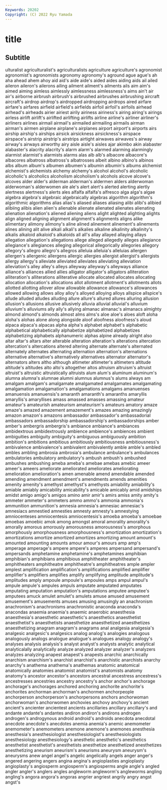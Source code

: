 ```yaml
---
Keywords: 20202
Copyright: (C) 2022 Ryu Yamada
---
```



# title

## Subtitle
ulturalist
agriculturalist's agriculturalists agriculture agriculture's agronomist agronomist's agronomists agronomy agronomy's aground
ague ague's ah aha ahead ahem ahoy aid aid's aide
aide's aided aides aiding aids ail ailed aileron aileron's ailerons
ailing ailment ailment's ailments ails aim aim's aimed aiming aimless
aimlessly aimlessness aimlessness's aims ain't air air's airborne airbrush airbrush's
airbrushed airbrushes airbrushing aircraft aircraft's airdrop airdrop's airdropped airdropping airdrops
aired airfare airfare's airfares airfield airfield's airfields airfoil airfoil's airfoils
airhead airhead's airheads airier airiest airily airiness airiness's airing airing's
airings airless airlift airlift's airlifted airlifting airlifts airline airline's airliner
airliner's airliners airlines airmail airmail's airmailed airmailing airmails airman airman's
airmen airplane airplane's airplanes airport airport's airports airs airship airship's
airships airsick airsickness airsickness's airspace airspace's airstrip airstrip's airstrips airtight
airwaves airwaves's airway airway's airways airworthy airy aisle aisle's aisles
ajar akimbo akin alabaster alabaster's alacrity alacrity's alarm alarm's alarmed
alarming alarmingly alarmist alarmist's alarmists alarms alas alb alb's albacore
albacore's albacores albatross albatross's albatrosses albeit albino albino's albinos albs
album album's albumen albumen's albumin albumin's albums alchemist alchemist's alchemists
alchemy alchemy's alcohol alcohol's alcoholic alcoholic's alcoholics alcoholism alcoholism's alcohols
alcove alcove's alcoves alder alder's alderman alderman's aldermen alders alderwoman
alderwoman's alderwomen ale ale's alert alert's alerted alerting alertly alertness
alertness's alerts ales alfalfa alfalfa's alfresco alga alga's algae algebra
algebra's algebraic algebraically algebras algorithm algorithm's algorithmic algorithms alias alias's
aliased aliases aliasing alibi alibi's alibied alibiing alibis alien alien's
alienable alienate alienated alienates alienating alienation alienation's aliened aliening aliens
alight alighted alighting alights align aligned aligning alignment alignment's alignments
aligns alike alimentary alimony alimony's aline alined alinement alinement's alinements
alines alining alit alive alkali alkali's alkalies alkaline alkalinity alkalinity's
alkalis alkaloid alkaloid's alkaloids all all's allay allayed allaying allays
allegation allegation's allegations allege alleged allegedly alleges allegiance allegiance's allegiances
alleging allegorical allegorically allegories allegory allegory's allegro allegro's allegros alleluia
alleluia's alleluias allergen allergen's allergenic allergens allergic allergies allergist allergist's
allergists allergy allergy's alleviate alleviated alleviates alleviating alleviation alleviation's alley
alley's alleys alleyway alleyway's alleyways alliance alliance's alliances allied allies
alligator alligator's alligators alliteration alliteration's alliterations alliterative allocate allocated allocates
allocating allocation allocation's allocations allot allotment allotment's allotments allots allotted
allotting allover allow allowable allowance allowance's allowances allowed allowing allows
alloy alloy's alloyed alloying alloys allspice allspice's allude alluded alludes
alluding allure allure's allured allures alluring allusion allusion's allusions allusive
allusively alluvia alluvial alluvial's alluvium alluvium's alluviums ally ally's allying
almanac almanac's almanacs almighty almond almond's almonds almost alms alms's
aloe aloe's aloes aloft aloha aloha's alohas alone along alongside
aloof aloofness aloofness's aloud alpaca alpaca's alpacas alpha alpha's alphabet
alphabet's alphabetic alphabetical alphabetically alphabetize alphabetized alphabetizes alphabetizing alphabets alphanumeric
alphas alpine already alright also altar altar's altars alter alterable
alteration alteration's alterations altercation altercation's altercations altered altering alternate alternate's
alternated alternately alternates alternating alternation alternation's alternations alternative alternative's alternatively
alternatives alternator alternator's alternators alters altho although altimeter altimeter's altimeters
altitude altitude's altitudes alto alto's altogether altos altruism altruism's altruist
altruist's altruistic altruistically altruists alum alum's aluminum aluminum's alumna alumna's
alumnae alumni alumnus alumnus's alums always am amalgam amalgam's amalgamate
amalgamated amalgamates amalgamating amalgamation amalgamation's amalgamations amalgams amanuenses amanuensis amanuensis's
amaranth amaranth's amaranths amaryllis amaryllis's amaryllises amass amassed amasses amassing
amateur amateur's amateurish amateurism amateurism's amateurs amatory amaze amaze's amazed
amazement amazement's amazes amazing amazingly amazon amazon's amazons ambassador ambassador's
ambassadorial ambassadors ambassadorship ambassadorship's ambassadorships amber amber's ambergris ambergris's ambiance
ambiance's ambiances ambidextrous ambidextrously ambience ambience's ambiences ambient ambiguities ambiguity
ambiguity's ambiguous ambiguously ambition ambition's ambitions ambitious ambitiously ambitiousness ambitiousness's
ambivalence ambivalence's ambivalent ambivalently amble amble's ambled ambles ambling ambrosia
ambrosia's ambulance ambulance's ambulances ambulatories ambulatory ambulatory's ambush ambush's ambushed
ambushes ambushing ameba ameba's amebae amebas amebic ameer ameer's ameers
ameliorate ameliorated ameliorates ameliorating amelioration amelioration's amen amenable amend amendable
amended amending amendment amendment's amendments amends amenities amenity amenity's amethyst
amethyst's amethysts amiability amiability's amiable amiably amicability amicability's amicable amicably
amid amidships amidst amigo amigo's amigos amino amir amir's amirs
amiss amity amity's ammeter ammeter's ammeters ammo ammo's ammonia ammonia's
ammunition ammunition's amnesia amnesia's amnesiac amnesiac's amnesiacs amnestied amnesties amnesty
amnesty's amnestying amniocenteses amniocentesis amniocentesis's amoeba amoeba's amoebae amoebas amoebic
amok among amongst amoral amorality amorality's amorally amorous amorously amorousness
amorousness's amorphous amorphously amorphousness amorphousness's amortization amortization's amortizations amortize amortized
amortizes amortizing amount amount's amounted amounting amounts amour amour's amours
amp amp's amperage amperage's ampere ampere's amperes ampersand ampersand's ampersands
amphetamine amphetamine's amphetamines amphibian amphibian's amphibians amphibious amphitheater amphitheater's amphitheaters
amphitheatre amphitheatre's amphitheatres ample ampler amplest amplification amplification's amplifications amplified
amplifier amplifier's amplifiers amplifies amplify amplifying amplitude amplitude's amplitudes amply
ampoule ampoule's ampoules amps ampul ampul's ampule ampule's ampules ampuls
amputate amputated amputates amputating amputation amputation's amputations amputee amputee's amputees
amuck amulet amulet's amulets amuse amused amusement amusement's amusements amuses
amusing amusingly an anachronism anachronism's anachronisms anachronistic anaconda anaconda's anacondas
anaemia anaemia's anaemic anaerobic anaesthesia anaesthesia's anaesthetic anaesthetic's anaesthetics anaesthetist
anaesthetist's anaesthetists anaesthetize anaesthetized anaesthetizes anaesthetizing anagram anagram's anagrams anal
analgesia analgesia's analgesic analgesic's analgesics analog analog's analogies analogous analogously
analogs analogue analogue's analogues analogy analogy's analyses analysis analysis's analyst
analyst's analysts analytic analytical analyticalally analytically analyze analyzed analyzer analyzer's
analyzers analyzes analyzing anapest anapest's anapests anarchic anarchically anarchism anarchism's
anarchist anarchist's anarchistic anarchists anarchy anarchy's anathema anathema's anathemas anatomic
anatomical anatomically anatomies anatomist anatomist's anatomists anatomy anatomy's ancestor ancestor's
ancestors ancestral ancestress ancestress's ancestresses ancestries ancestry ancestry's anchor anchor's
anchorage anchorage's anchorages anchored anchoring anchorite anchorite's anchorites anchorman anchorman's
anchormen anchorpeople anchorperson anchorperson's anchorpersons anchors anchorwoman anchorwoman's anchorwomen anchovies
anchovy anchovy's ancient ancient's ancienter ancientest ancients ancillaries ancillary ancillary's
and andante andante's andantes andiron andiron's andirons androgen androgen's androgynous
android android's androids anecdota anecdotal anecdote anecdote's anecdotes anemia anemia's
anemic anemometer anemometer's anemometers anemone anemone's anemones anesthesia anesthesia's anesthesiologist
anesthesiologist's anesthesiologists anesthesiology anesthesiology's anesthetic anesthetic's anesthetics anesthetist anesthetist's anesthetists
anesthetize anesthetized anesthetizes anesthetizing aneurism aneurism's aneurisms aneurysm aneurysm's aneurysms
anew angel angel's angelic angelically angels anger anger's angered angering
angers angina angina's angioplasties angioplasty angioplasty's angiosperm angiosperm's angiosperms angle
angle's angled angler angler's anglers angles angleworm angleworm's angleworms angling
angling's angora angora's angoras angrier angriest angrily angry angst angst's
